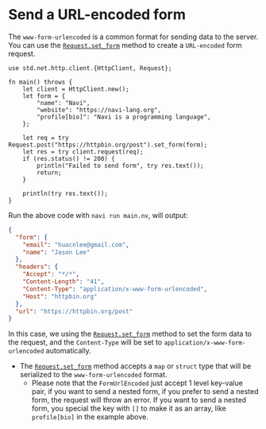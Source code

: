 # Send a URL-encoded form

The `www-form-urlencoded` is a common format for sending data to the server. You can use the [`Request.set_form`](/stdlib/std.net.http.client.Request#method.set_form) method to create a `URL-encoded` form request.

```nv,no_run
use std.net.http.client.{HttpClient, Request};

fn main() throws {
    let client = HttpClient.new();
    let form = {
        "name": "Navi",
        "website": "https://navi-lang.org",
        "profile[bio]": "Navi is a programming language",
    };

    let req = try Request.post("https://httpbin.org/post").set_form(form);
    let res = try client.request(req);
    if (res.status() != 200) {
        println("Failed to send form", try res.text());
        return;
    }

    println(try res.text());
}
```

Run the above code with `navi run main.nv`, will output:

```json
{
  "form": {
    "email": "huacnlee@gmail.com",
    "name": "Jason Lee"
  },
  "headers": {
    "Accept": "*/*",
    "Content-Length": "41",
    "Content-Type": "application/x-www-form-urlencoded",
    "Host": "httpbin.org"
  },
  "url": "https://httpbin.org/post"
}
```

In this case, we using the [`Request.set_form`](/stdlib/std.net.http.client.Request#method.set_form) method to set the form data to the request, and the `Content-Type` will be set to `application/x-www-form-urlencoded` automatically.

- The [`Request.set_form`](/stdlib/std.net.http.client.Request#method.set_form) method accepts a `map` or `struct` type that will be serialized to the `www-form-urlencoded` format.
  - Please note that the `FormUrlEncoded` just accept 1 level key-value pair, if you want to send a nested form, if you prefer to send a nested form, the request will throw an error. If you want to send a nested form, you special the key with `[]` to make it as an array, like `profile[bio]` in the example above.
